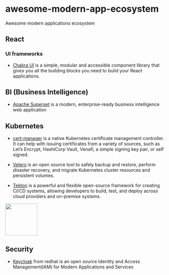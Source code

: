 # awesome-modern-app-ecosystem
Awesome modern applications ecosystem

## React 

### UI frameworks 
* [Chakra UI](https://chakra-ui.com/) is a simple, modular and accessible component library that gives you all the building blocks you need to build your React applications.

## BI (Business Intelligence) 
* [Apache Superset](https://superset.incubator.apache.org/index.html) is a modern, enterprise-ready business intelligence web application

## Kubernetes 
* [cert-manager](https://cert-manager.io/docs/) is a native Kubernetes certificate management controller. It can help with issuing certificates from a variety of sources, such as Let’s Encrypt, HashiCorp Vault, Venafi, a simple signing key pair, or self signed.

* [Velero](https://velero.io/) is an open source tool to safely backup and restore, perform disaster recovery, and migrate Kubernetes cluster resources and persistent volumes.

* [Tekton](https://tekton.dev/) is a powerful and flexible open-source framework for creating CI/CD systems, allowing developers to build, test, and deploy across cloud providers and on-premise systems. 
<img src="https://pbs.twimg.com/profile_images/1105325308633178112/cFwIO-21_400x400.png" width="100" height="100">

## Security
* [Keycloak](https://www.keycloak.org/) from redhat is an open source Identity and Access Management(IAM) for Modern Applications and Services

